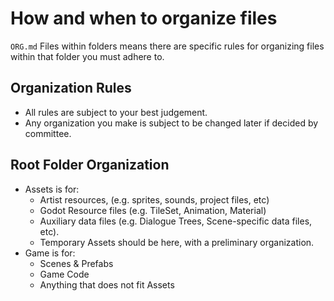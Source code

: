 # How and when to organize files

`ORG.md` Files within folders means there are specific rules for organizing files within that folder you must adhere to.

## Organization Rules

- All rules are subject to your best judgement.
- Any organization you make is subject to be changed later if decided by committee.

## Root Folder Organization

- Assets is for:
  - Artist resources, (e.g. sprites, sounds, project files, etc)
  - Godot Resource files (e.g. TileSet, Animation, Material)
  - Auxiliary data files (e.g. Dialogue Trees, Scene-specific data files, etc).
  - Temporary Assets should be here, with a preliminary organization.
- Game is for:
  - Scenes & Prefabs
  - Game Code
  - Anything that does not fit Assets